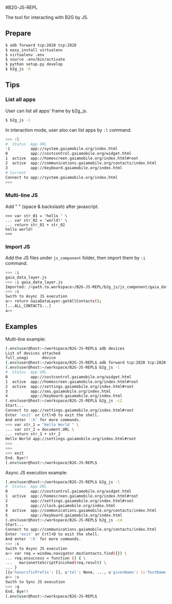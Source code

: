 #B2G-JS-REPL

The tool for interacting with B2G by JS.


## Prepare
```bash
$ adb forward tcp:2828 tcp:2828
$ easy_install virtualenv
$ virtualenv .env
$ source .env/bin/activate
$ python setup.py develop
$ b2g_js -h
```

## Tips

### List all apps

User can list all apps' frame by b2g_js.
```bash
$ b2g_js -l
```

In interaction mode, user also can list apps by ```:l``` command.
```bash
>>> :l
#  Status  App URL
-1         app://system.gaiamobile.org/index.html
0          app://costcontrol.gaiamobile.org/widget.html
1  active  app://homescreen.gaiamobile.org/index.html#root
2  active  app://communications.gaiamobile.org/contacts/index.html
3          app://keyboard.gaiamobile.org/index.html
# Current
Connect to app://system.gaiamobile.org/index.html
>>> 
```


### Multi-line JS

Add " \" (space & backslash) after javascript.
```
>>> var str_01 = 'hello ' \
... var str_02 = 'world!' \
... return str_01 + str_02
hello world!
>>> 
```


### Import JS

Add the JS files under ```js_component``` folder, then import them by ```:i``` command.
```bash
>>> :i 
gaia_data_layer.js
>>> :i gaia_data_layer.js
Imported: /<path.to.workspace>/B2G-JS-REPL/b2g_js/js_component/gaia_data_layer.js
>>> :s
Swith to Async JS execution
a>> return GaiaDataLayer.getAllContacts();
[...ALL_CONTACTS...]
a>> 
```


## Examples

Multi-line example:
```bash
(.env)user@host:~/workspace/B2G-JS-REPL$ adb devices
List of devices attached 
full_unagi      device
(.env)user@host:~/workspace/B2G-JS-REPL$ adb forward tcp:2828 tcp:2828
(.env)user@host:~/workspace/B2G-JS-REPL$ b2g_js -l
#  Status  App URL
0          app://costcontrol.gaiamobile.org/widget.html
1  active  app://homescreen.gaiamobile.org/index.html#root
2  active  app://settings.gaiamobile.org/index.html#root
3          app://sms.gaiamobile.org/index.html
4          app://keyboard.gaiamobile.org/index.html
(.env)user@host:~/workspace/B2G-JS-REPL$ b2g_js -c2
Start...
Connect to app://settings.gaiamobile.org/index.html#root
Enter 'exit' or Crtl+D to exit the shell.
And enter ':h' for more commands.
>>> var str_1 = "Hello World " \
... var str_2 = document.URL \
... return str_1 + str_2
Hello World app://settings.gaiamobile.org/index.html#root
>>> 
>>> 
>>> exit
End. Bye!!
(.env)user@host:~/workspace/B2G-JS-REPL$ 
```

Async JS execution example:
```bash
(.env)user@host:~/workspace/B2G-JS-REPL$ b2g_js -l
#  Status  App URL
0          app://costcontrol.gaiamobile.org/widget.html
1  active  app://homescreen.gaiamobile.org/index.html#root
2          app://settings.gaiamobile.org/index.html#root
3          app://clock.gaiamobile.org/index.html
4  active  app://communications.gaiamobile.org/contacts/index.html
5          app://keyboard.gaiamobile.org/index.html
(.env)user@host:~/workspace/B2G-JS-REPL$ b2g_js -c4
Start...
Connect to app://communications.gaiamobile.org/contacts/index.html
Enter 'exit' or Crtl+D to exit the shell.
And enter ':h' for more commands.
>>> :s
Swith to Async JS execution
a>> var req = window.navigator.mozContacts.find({}) \
... req.onsuccess = function () { \
...   marionetteScriptFinished(req.result) \
... }
[{u'honorificPrefix': [], u'tel': None, ..., u'givenName': [u'TestName']}]
a>> :s
Swith to Sync JS execution
>>> :q
End. Bye!!
(.env)user@host:~/workspace/B2G-JS-REPL$ 
```

